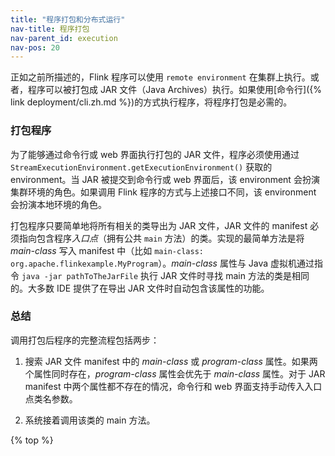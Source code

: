 ```yaml
---
title: "程序打包和分布式运行"
nav-title: 程序打包
nav-parent_id: execution
nav-pos: 20
---
```

<!--
Licensed to the Apache Software Foundation (ASF) under one
or more contributor license agreements.  See the NOTICE file
distributed with this work for additional information
regarding copyright ownership.  The ASF licenses this file
to you under the Apache License, Version 2.0 (the
"License"); you may not use this file except in compliance
with the License.  You may obtain a copy of the License at

  http://www.apache.org/licenses/LICENSE-2.0

Unless required by applicable law or agreed to in writing,
software distributed under the License is distributed on an
"AS IS" BASIS, WITHOUT WARRANTIES OR CONDITIONS OF ANY
KIND, either express or implied.  See the License for the
specific language governing permissions and limitations
under the License.
-->


正如之前所描述的，Flink 程序可以使用 `remote environment` 在集群上执行。或者，程序可以被打包成 JAR 文件（Java Archives）执行。如果使用[命令行]({% link deployment/cli.zh.md %})的方式执行程序，将程序打包是必需的。

<a name="packaging-programs"></a>

### 打包程序

为了能够通过命令行或 web 界面执行打包的 JAR 文件，程序必须使用通过 `StreamExecutionEnvironment.getExecutionEnvironment()` 获取的 environment。当 JAR 被提交到命令行或 web 界面后，该 environment 会扮演集群环境的角色。如果调用 Flink 程序的方式与上述接口不同，该 environment 会扮演本地环境的角色。

打包程序只要简单地将所有相关的类导出为 JAR 文件，JAR 文件的 manifest 必须指向包含程序*入口点*（拥有公共 `main` 方法）的类。实现的最简单方法是将 *main-class* 写入 manifest 中（比如 `main-class: org.apache.flinkexample.MyProgram`）。*main-class* 属性与 Java 虚拟机通过指令 `java -jar pathToTheJarFile` 执行 JAR 文件时寻找 main 方法的类是相同的。大多数 IDE 提供了在导出 JAR 文件时自动包含该属性的功能。

<a name="summary"></a>

### 总结

调用打包后程序的完整流程包括两步：

1. 搜索 JAR 文件 manifest 中的 *main-class* 或 *program-class* 属性。如果两个属性同时存在，*program-class* 属性会优先于 *main-class* 属性。对于 JAR manifest 中两个属性都不存在的情况，命令行和 web 界面支持手动传入入口点类名参数。

2. 系统接着调用该类的 main 方法。

{% top %}
